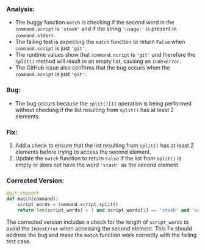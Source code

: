 ### Analysis:
- The buggy function `match` is checking if the second word in the `command.script` is `'stash'` and if the string `'usage:'` is present in `command.stderr`.
- The failing test is expecting the `match` function to return `False` when `command.script` is just `'git'`.
- The runtime values show that `command.script` is `'git'` and therefore the `split()` method will result in an empty list, causing an `IndexError`.
- The GitHub issue also confirms that the bug occurs when the `command.script` is just `'git'`.

### Bug:
- The bug occurs because the `split()[1]` operation is being performed without checking if the list resulting from `split()` has at least 2 elements.

### Fix:
1. Add a check to ensure that the list resulting from `split()` has at least 2 elements before trying to access the second element.
2. Update the `match` function to return `False` if the list from `split()` is empty or does not have the word `'stash'` as the second element.

### Corrected Version:
```python
@git_support
def match(command):
    script_words = command.script.split()
    return len(script_words) > 1 and script_words[1] == 'stash' and 'usage:' in command.stderr
``` 

The corrected version includes a check for the length of `script_words` to avoid the `IndexError` when accessing the second element. This fix should address the bug and make the `match` function work correctly with the failing test case.